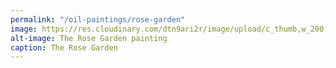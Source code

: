 ```yaml
---
permalink: "/oil-paintings/rose-garden"
image: https://res.cloudinary.com/dtn9ari2r/image/upload/c_thumb,w_200,g_face/v1533736879/oils/rose_garden3.jpg
alt-image: The Rose Garden painting
caption: The Rose Garden
---
```


